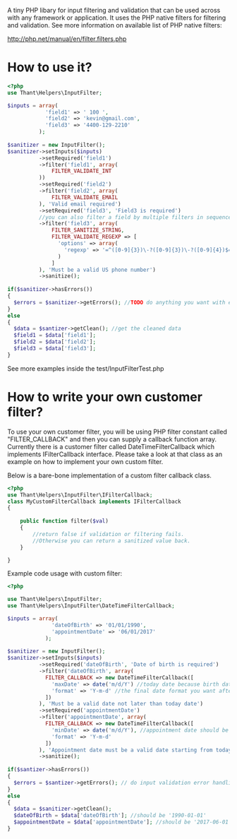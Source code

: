 A tiny PHP libary for input filtering and validation that can be used across with any framework or application. It uses the PHP native filters for filtering and validation. See more information on available list of PHP native filters:

http://php.net/manual/en/filter.filters.php


How to use it?
==============

```php
<?php
use Thant\Helpers\InputFilter;

$inputs = array(
            'field1' => ' 100 ',
            'field2' => 'kevin@gmail.com',
            'field3' => '4400-129-2210'
          );
                          
$sanitizer = new InputFilter();
$sanitizer->setInputs($inputs)
          ->setRequired('field1')
          ->filter('field1', array(
              FILTER_VALIDATE_INT
          ))
          ->setRequired('field2')
          ->filter('field2', array(
              FILTER_VALIDATE_EMAIL
          ), 'Valid email required')
          ->setRequired('field3', 'Field3 is required')
          //you can also filter a field by multiple filters in sequence
          ->filter('field3', array(
              FILTER_SANITIZE_STRING,
              FILTER_VALIDATE_REGEXP => [
                'options' => array(
                  'regexp' => '=^([0-9]{3})\-?([0-9]{3})\-?([0-9]{4})$='
                )
              ]
          ), 'Must be a valid US phone number')
          ->sanitize();
          
if($sanitizer->hasErrors())
{
  $errors = $sanitizer->getErrors(); //TODO do anything you want with error list failed for validation and filtering
}
else
{
  $data = $santizer->getClean(); //get the cleaned data
  $field1 = $data['field1'];
  $field2 = $data['field2'];
  $field3 = $data['field3'];
}

```

See more examples inside the test/InputFilterTest.php


How to write your own customer filter?
======================================

To use your own customer filter, you will be using PHP filter constant called "FILTER_CALLBACK" and then you can supply a callback function array. 
Currently there is a customer filter called DateTimeFilterCallback which implements IFilterCallback interface. Please take a look at that class as an example on how to implement your own custom filter.
 
Below is a bare-bone implementation of a custom filter callback class.
```php
<?php
use Thant\Helpers\InputFilter\IFilterCallback;
class MyCustomFilterCallback implements IFilterCallback
{
	
	public function filter($val)
	{
		//return false if validation or filtering fails.
		//Otherwise you can return a sanitized value back.
	}

}
```

Example code usage with custom filter:

```php
<?php

use Thant\Helpers\InputFilter;
use Thant\Helpers\InputFilter\DateTimeFilterCallback;

$inputs = array(
              'dateOfBirth' => '01/01/1990',
              'appointmentDate' => '06/01/2017'
            );
                            
$sanitizer = new InputFilter();
$sanitizer->setInputs($inputs)
          ->setRequired('dateOfBirth', 'Date of birth is required')
          ->filter('dateOfBirth', array(
            FILTER_CALLBACK => new DateTimeFilterCallback([
              'maxDate' => date('m/d/Y') //today date because birth date should be later than today,
              'format' => 'Y-m-d' //the final date format you want after filtering and validation pass
            ])
          ), 'Must be a valid date not later than today date')
          ->setRequired('appointmentDate')
          ->filter('appointmentDate', array(
            FILTER_CALLBACK => new DateTimeFilterCallback([
              'minDate' => date('m/d/Y'), //appointment date should be today or in the future
              'format' => 'Y-m-d'
            ])
          ), 'Appointment date must be a valid date starting from today')
          ->sanitize();
          
if($santizer->hasErrors())
{
  $errors = $santizer->getErrors(); // do input validation error handling 
}
else
{
  $data = $sanitizer->getClean();
  $dateOfBirth = $data['dateOfBirth']; //should be '1990-01-01'
  $appointmentDate = $data['appointmentDate']; //should be '2017-06-01'
}
```
